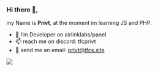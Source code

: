 ### Hi there 👋,
my Name is **Privt**, at the moment im learning JS and PHP.

- 🔭 I’m Developer on airlinklabs/panel
- 📫 reach me on discord: tfcprivt
- 📨 send me an email: privt@tfcs.site
<img src="https://komarev.com/ghpvc/?username=privt00&color=blue">

